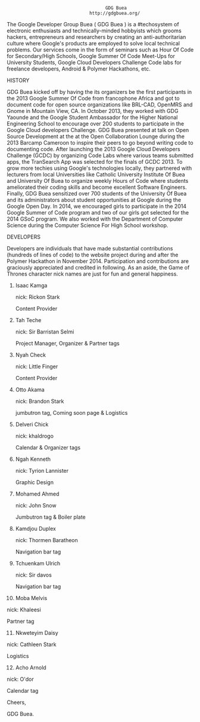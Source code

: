 

									     GDG Buea
								   http://gdgbuea.org/

The Google Developer Group Buea ( GDG Buea ) is a #techosystem of electronic enthusiasts and technically-minded hobbyists which grooms hackers, entrepreneurs and researchers by creating an anti-authoritarian culture where Google's products are employed to solve local technical problems. Our services come in the form of seminars such as Hour Of Code for Secondary/High Schools, Google Summer Of Code Meet-Ups for University Students, Google Cloud Developers Challenge Code labs for freelance developers, Android & Polymer Hackathons, etc. 

HISTORY

GDG Buea kicked off by having the its organizers be the first participants in the 2013 Google Summer Of Code from francophone Africa and got to document code for open source organizations like BRL-CAD, OpenMRS and Gnome in Mountain View, CA. In October 2013, they worked with GDG Yaounde and the Google Student Ambassador for the Higher National Engineering School to encourage over 200 students to participate in the Google Cloud developers Challenge. GDG Buea presented at talk on Open Source Development at the at the Open Collaboration Lounge during the 2013 Barcamp Cameroon to inspire their peers to go beyond writing code to documenting code. After launching the 2013 Google Cloud Developers Challenge (GCDC) by organizing Code Labs where various teams submitted apps, the TranSearch App was selected for the finals of GCDC 2013. To grow more techies using Google's technologies locally, they partnered with lecturers from local Universities like Catholic University Institute Of Buea and University Of Buea to organize weekly Hours of Code where students ameliorated their coding skills and become excellent Software Engineers. Finally, GDG Buea sensitized over 700 students of the University Of Buea and its administrators about student opportunities at Google during the Google Open Day. In 2014, we encouraged girls to participate in the 2014 Google Summer of Code program and two of our girls got selected for the 2014 GSoC program. We also worked with the Department of Computer Science during the Computer Science For High School workshop.

DEVELOPERS

Developers are individuals that have made substantial contributions (hundreds of lines of code) to the website project during and after the Polymer Hackathon in November 2014. Participation and contributions are graciously appreciated and credited in following. As an aside, the Game of Thrones character nick names are just for fun and general happiness.


1. Isaac Kamga

   nick: Rickon Stark

   Content Provider


2. Tah Teche

   nick: Sir Barristan Selmi

   Project Manager, Organizer & Partner tags


3. Nyah Check

   nick: Little Finger

   Content Provider


4. Otto Akama

   nick: Brandon Stark

   jumbutron tag, Coming soon page & Logistics


5. Delveri Chick

   nick: khaldrogo

   Calendar & Organizer tags


6. Ngah Kenneth

   nick: Tyrion Lannister

   Graphic Design


7. Mohamed Ahmed

   nick: John Snow

   Jumbutron tag & Boiler plate


8. Kamdjou Duplex

   nick: Thormen Baratheon

   Navigation bar tag


9. Tchuenkam Ulrich

   nick: Sir davos

   Navigation bar tag


10. Moba Melvis

   nick: Khaleesi

   Partner tag


11. Nkweteyim Daisy

   nick: Cathleen Stark

   Logistics

   
12. Acho Arnold

   nick: O'dor

   Calendar tag


Cheers,

GDG Buea.
